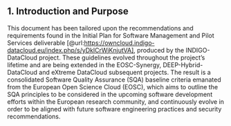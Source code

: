 ## 1. Introduction and Purpose

This document has been tailored upon the recommendations and requirements found
in the Initial Plan for Software Management and Pilot Services deliverable
[@url:https://owncloud.indigo-datacloud.eu/index.php/s/yDklCrWjKnjutVA],
produced by the INDIGO-DataCloud project. These guidelines evolved throughout
the project’s lifetime and are being extended in the
EOSC-Synergy, DEEP-Hybrid-DataCloud and eXtreme DataCloud subsequent projects. The result is
a consolidated Software Quality Assurance (SQA) baseline criteria emanated
from the European Open Science Cloud (EOSC), which aims to outline the SQA
principles to be considered in the upcoming software development efforts within
the European research community, and continuously evolve in order to be aligned
with future software engineering practices and security recommendations.
